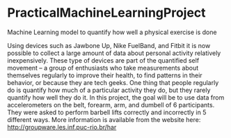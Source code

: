 # PracticalMachineLearningProject
Machine Learning model to quantify how well a physical exercise is done

Using devices such as Jawbone Up, Nike FuelBand, and Fitbit it is now possible to collect a large amount
of data about personal activity relatively inexpensively. These type of devices are part of the quantified
self movement – a group of enthusiasts who take measurements about themselves regularly to improve their
health, to find patterns in their behavior, or because they are tech geeks. One thing that people regularly
do is quantify how much of a particular activity they do, but they rarely quantify how well they do it.
In this project, the goal will be to use data from accelerometers on the belt, forearm, arm, and dumbell
of 6 participants. They were asked to perform barbell lifts correctly and incorrectly in 5 different ways.
More information is available from the website here:
http://groupware.les.inf.puc-rio.br/har

